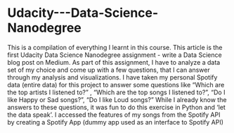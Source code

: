 # Udacity---Data-Science-Nanodegree
This is a compilation of everything I learnt in this course.
This article is the first Udacity Data Science Nanodegree assignment - write a Data Science blog post on Medium. 
As part of this assignment, I have to analyze a data set of my choice and come up with a few questions, that I can answer through my analysis and visualizations. 
I have taken my personal Spotify data (entire data) for this project to answer some questions like “Which are the top artists I listened to?” ,
“Which are the top songs I listened to?”, “Do I like Happy or Sad songs?”, “Do I like Loud songs?” 
While I already know the answers to these questions, it was fun to do this exercise in Python and ‘let the data speak’. 
I accessed the features of my songs from the Spotify API by creating a Spotify App (dummy app used as an interface to Spotify API)

